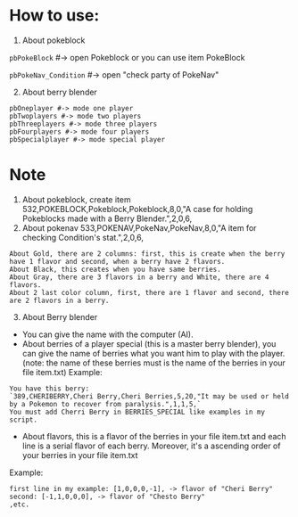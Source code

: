 # How to use:
1. About pokeblock

`pbPokeBlock` #-> open Pokeblock or you can use item PokeBlock

`pbPokeNav_Condition` #-> open "check party of PokeNav"

2. About berry blender
```
pbOneplayer #-> mode one player
pbTwoplayers #-> mode two players
pbThreeplayers #-> mode three players
pbFourplayers #-> mode four players
pbSpecialplayer #-> mode special player
```
# Note
1. About pokeblock, create item
532,POKEBLOCK,Pokeblock,Pokeblock,8,0,"A case for holding Pokeblocks made with a Berry Blender.",2,0,6,
1. About pokenav
533,POKENAV,PokeNav,PokeNav,8,0,"A item for checking Condition's stat.",2,0,6,
```
About Gold, there are 2 columns: first, this is create when the berry have 1 flavor and second, when a berry have 2 flavors.
About Black, this creates when you have same berries.
About Gray, there are 3 flavors in a berry and White, there are 4 flavors.
About 2 last color column, first, there are 1 flavor and second, there are 2 flavors in a berry.
```
3. About Berry blender
* You can give the name with the computer (AI).
* About berries of a player special (this is a master berry blender), you can give the name of berries what you want him to play with the player. (note: the name of these berries must is the name of the berries in your file item.txt)
Example:
```
You have this berry:
`389,CHERIBERRY,Cheri Berry,Cheri Berries,5,20,"It may be used or held by a Pokemon to recover from paralysis.",1,1,5,`
You must add Cherri Berry in BERRIES_SPECIAL like examples in my script.
```
* About flavors, this is a flavor of the berries in your file item.txt and each line is a serial flavor of each berry.
Moreover, it's a ascending order of your berries in your file item.txt

Example:
```
first line in my example: [1,0,0,0,-1], -> flavor of "Cheri Berry"
second: [-1,1,0,0,0], -> flavor of "Chesto Berry"
,etc.
```
